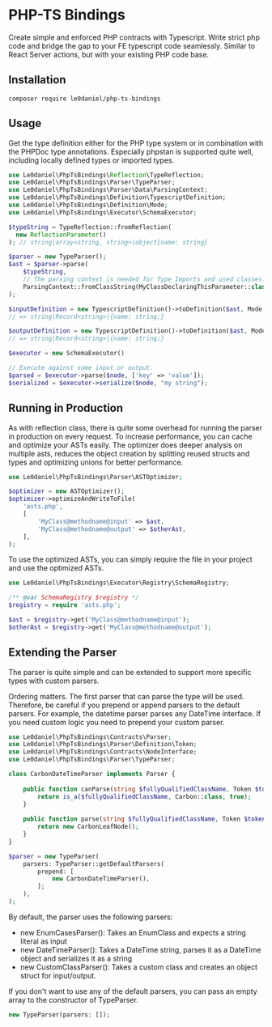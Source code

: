 # PHP-TS Bindings

Create simple and enforced PHP contracts with Typescript. Write strict php code and bridge the gap to your FE typescript
code seamlessly. Similar to React Server actions, but with your existing PHP code base.

## Installation

```
composer require le0daniel/php-ts-bindings
```

## Usage

Get the type definition either for the PHP type system or in combination with the PHPDoc type annotations. Especially
phpstan is supported quite well, including locally defined types or imported types.

```php
use Le0daniel\PhpTsBindings\Reflection\TypeReflection;
use Le0daniel\PhpTsBindings\Parser\TypeParser;
use Le0daniel\PhpTsBindings\Parser\Data\ParsingContext;
use Le0daniel\PhpTsBindings\Definition\TypescriptDefinition;
use Le0daniel\PhpTsBindings\Definition\Mode;
use Le0daniel\PhpTsBindings\Executor\SchemaExecutor;

$typeString = TypeReflection::fromReflection(
  new ReflectionParameter()
); // string|array<string, string>|object{name: string}

$parser = new TypeParser();
$ast = $parser->parse(
    $typeString, 
    // The parsing context is needed for Type Imports and used classes.
    ParsingContext::fromClassString(MyClassDeclaringThisParameter::class)
);

$inputDefinition = new TypescriptDefinition()->toDefinition($ast, Mode::INPUT);
// => string|Record<string>|{name: string;}

$outputDefinition = new TypescriptDefinition()->toDefinition($ast, Mode::OUTPUT);
// => string|Record<string>|{name: string;}

$executor = new SchemaExecutor()

// Execute against some input or output.
$parsed = $executor->parse($node, ['key' => 'value']);
$serialized = $executor->serialize($node, "my string");
```

## Running in Production

As with reflection class, there is quite some overhead for running the parser in production on every request.
To increase performance, you can cache and optimize your ASTs easily. The optimizer does deeper analysis on multiple
asts, reduces the object creation by splitting reused structs and types and optimizing unions for better performance.

```php
use Le0daniel\PhpTsBindings\Parser\ASTOptimizer;

$optimizer = new ASTOptimizer();
$optimizer->optimizeAndWriteToFile(
    'asts.php',
    [
        'MyClass@methodname@input' => $ast, 
        'MyClass@methodname@output' => $otherAst, 
    ],
);
```

To use the optimized ASTs, you can simply require the file in your project and use the optimized ASTs.

```php
use Le0daniel\PhpTsBindings\Executor\Registry\SchemaRegistry;

/** @var SchemaRegistry $registry */
$registry = require 'asts.php';

$ast = $registry->get('MyClass@methodname@input');
$otherAst = $registry->get('MyClass@methodname@output');
```

## Extending the Parser

The parser is quite simple and can be extended to support more specific types with custom parsers.

Ordering matters. The first parser that can parse the type will be used. Therefore, be careful if you prepend or append
parsers to the default parsers. For example, the datetime parser parses any DateTime interface. If you need custom logic
you need to prepend your custom parser.

```php
use Le0daniel\PhpTsBindings\Contracts\Parser;
use Le0daniel\PhpTsBindings\Parser\Definition\Token;
use Le0daniel\PhpTsBindings\Contracts\NodeInterface;
use Le0daniel\PhpTsBindings\Parser\TypeParser;

class CarbonDateTimeParser implements Parser {
    
    public function canParse(string $fullyQualifiedClassName, Token $token): bool {
        return is_a($fullyQualifiedClassName, Carbon::class, true);
    }
    
    public function parse(string $fullyQualifiedClassName, Token $token, TypeParser $parser): NodeInterface {
        return new CarbonLeafNode();
    }
}

$parser = new TypeParser(
    parsers: TypeParser::getDefaultParsers(
        prepend: [
            new CarbonDateTimeParser(),
        ];    
    ),
);
```

By default, the parser uses the following parsers:

- new EnumCasesParser(): Takes an EnumClass and expects a string literal as input
- new DateTimeParser(): Takes a DateTime string, parses it as a DateTime object and serializes it as a string
- new CustomClassParser(): Takes a custom class and creates an object struct for input/output.

If you don't want to use any of the default parsers, you can pass an empty array to the constructor of TypeParser.

```php
new TypeParser(parsers: []);
```